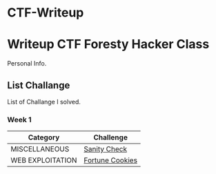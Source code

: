 # CTF-Writeup
# Writeup CTF Foresty Hacker Class
Personal Info.

## List Challange
List of Challange I solved.

### Week 1
| Category | Challenge |
| --- | --- |
| MISCELLANEOUS | [Sanity Check](/[Judul%201](https://github.com/MursyidNajib/CTF-Writeup/tree/main/Sanity%20Check)/)
| WEB EXPLOITATION | [Fortune Cookies](/Judul%202/)
 
